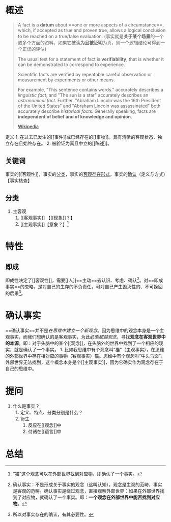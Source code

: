 # 概述
> A fact is a **datum** about ==one or more aspects of a circumstance==, which, if accepted as true and proven true, allows a logical conclusion to be reached on a true/false evaluation. (事实就是**关于某个场景**的一个或多个方面的资料，如果它被**认为且被证明**为真，则一个逻辑结论可得到一个正误的评估)
> 
> The usual test for a statement of fact is **verifiability**, that is whether it can be demonstrated to correspond to experience. 
> 
> Scientific facts are verified by repeatable careful observation or measurement by experiments or other means.
>
> For example, "This sentence contains words." accurately describes a *linguistic fact*, and "The sun is a star" accurately describes an *astronomical fact*. Further, "Abraham Lincoln was the 16th President of the United States" and "Abraham Lincoln was assassinated" both accurately describe *historical facts*. Generally speaking, facts are **independent of belief and of knowledge and opinion**.
>
> [Wikipedia](https://en.wikipedia.org/wiki/Fact) 


定义
	1. 在过去已发生的[[事件]]或已经存在的[[事物]]。具有清晰的客观状态，独立存在且始终存在。
	2. 被验证为真且中立的[[陈述]]。
## 关键词
事实的[[客观性]]，事实的<u>分类</u>，事实的<u>客观存在形式</u>，事实的<u>确认</u>（定义与方式）【事实核查】
## 分类
1. 主客观
	1. [[客观事实]] 【[[现象]]？】
	2. [[主观事实]]【意象？】[^4] 
# 特性
## 即成
即成性决定了[[客观性]]，需要[[人]]==主动==去认识、考虑、确认[^3]。对==即成事实==的忽略，是对自己的生存的不负责任，可对自己产生毁灭性的、不可挽回的后果[^1]。
# 确认事实
==确认事实==并不是*在思维中建立一个新观念*。因为思维中的观念本身是一个主观事实，而我们想确认的是客观事实，为此必须*超越观念*，寻找**观念在客观世界中的本源**。即：对于头脑中的某个[[观念]]，在头脑外的世界中找到了一个相应的现实，就是确认了一个事实。
	1. 比如我思维中有个观念叫“猫”（主观事实），在思维的外部世界中存在相对应的事物（客观事实）猫。思维中有个观念叫“牛头马面”，外部世界无法找到，这个概念本身是个[[主观事实]]，因为它确实作为观念存在于自己的思维中。
# 提问
1. 什么是事实？
	1. 定义、特点、分类分别是什么？
	2. 衍生
		1. 反应在[[观念]]中
		2. 付诸在[[语言]]中
# 总结


[^1]: 所以对事实存在的确认，有其必要性。
[^2]: 主观事实如果自己没有体验，则无法验证。
[^3]: 确认事实：不是形成关于事实的观念（这叫认知）。观念是主观的范畴，事实是客观的范畴。确认事实是绕过观念，直接观察外部世界：如果在外部世界找到了对应物，就确认了一个事实。即：**一个观念在外部世界中能否找到对应物**。
[^4]: “猫”这个观念可以在外部世界找到对应物，即确认了一个事实。